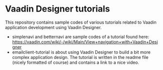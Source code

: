# Vaadin Designer tutorials
This repository contains sample codes of various tutorials related to Vaadin application development using Vaadin Designer.
* simplenavi and betternavi are sample codes of a tutorial found here: https://vaadin.com/wiki/-/wiki/Main/View+navigation+with+Vaadin+Designer
* emailclient-tutorial is about using Vaadin Designer to build a bit more complex application design. The tutorial is written in the readme file (nicely formatted of course) and contains a link to a nice video.

